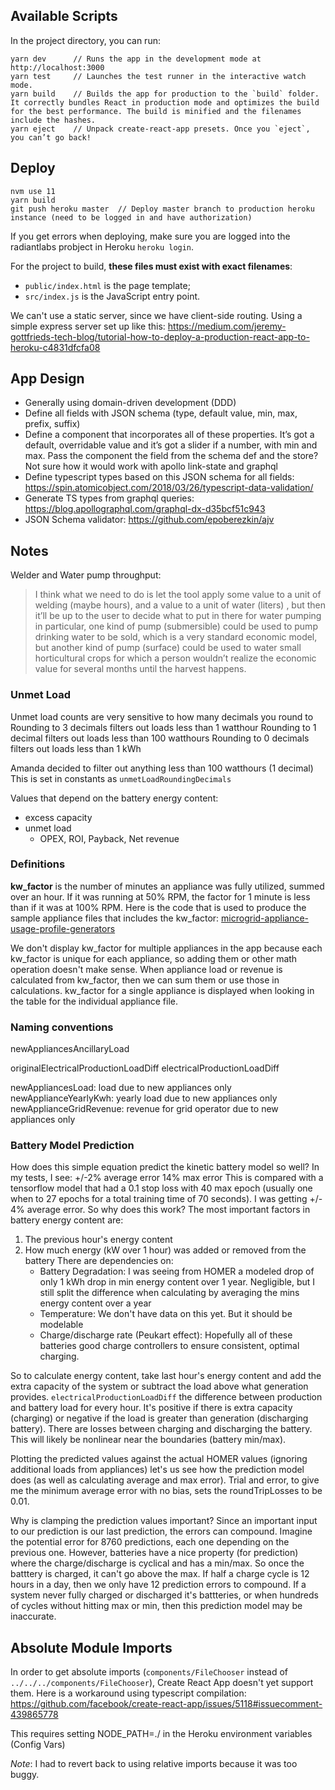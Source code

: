 
## Available Scripts
In the project directory, you can run:
```
yarn dev      // Runs the app in the development mode at http://localhost:3000
yarn test     // Launches the test runner in the interactive watch mode.
yarn build    // Builds the app for production to the `build` folder. It correctly bundles React in production mode and optimizes the build for the best performance. The build is minified and the filenames include the hashes.
yarn eject    // Unpack create-react-app presets. Once you `eject`, you can’t go back!

```

## Deploy

```
nvm use 11
yarn build
git push heroku master  // Deploy master branch to production heroku instance (need to be logged in and have authorization)
```

If you get errors when deploying, make sure you are logged into the radiantlabs probject in Heroku `heroku login`.

For the project to build, **these files must exist with exact filenames**:

- `public/index.html` is the page template;
- `src/index.js` is the JavaScript entry point.

We can't use a static server, since we have client-side routing. Using a simple express server set up like this: https://medium.com/jeremy-gottfrieds-tech-blog/tutorial-how-to-deploy-a-production-react-app-to-heroku-c4831dfcfa08



## App Design

- Generally using domain-driven development (DDD)
- Define all fields with JSON schema (type, default value, min, max, prefix, suffix)
- Define a component that incorporates all of these properties. It’s got a default, overridable value and it’s got a slider if a number, with min and max. Pass the component the field from the schema def and the store? Not sure how it would work with apollo link-state and graphql
- Define typescript types based on this JSON schema for all fields: https://spin.atomicobject.com/2018/03/26/typescript-data-validation/
- Generate TS types from graphql queries: https://blog.apollographql.com/graphql-dx-d35bcf51c943
- JSON Schema validator: https://github.com/epoberezkin/ajv

## Notes

Welder and Water pump throughput:

> I think what we need to do is let the tool apply some value to a unit of welding (maybe hours), and a value to a unit of water (liters) , but then it’ll be up to the user to decide what to put in there for water pumping in particular, one kind of pump (submersible) could be used to pump drinking water to be sold, which is a very standard economic model, but another kind of pump (surface) could be used to water small horticultural crops for which a person wouldn’t realize the economic value for several months until the harvest happens.


### Unmet Load
Unmet load counts are very sensitive to how many decimals you round to
Rounding to 3 decimals filters out loads less than 1 watthour
Rounding to 1 decimal filters out loads less than 100 watthours
Rounding to 0 decimals filters out loads less than 1 kWh

Amanda decided to filter out anything less than 100 watthours (1 decimal)
This is set in constants as `unmetLoadRoundingDecimals`

Values that depend on the battery energy content:
- excess capacity
- unmet load
    - OPEX, ROI, Payback, Net revenue


### Definitions

**kw_factor** is the number of minutes an appliance was fully utilized, summed over an hour. If it was running at 50% RPM, the factor for 1 minute is less than if it was at 100% RPM. Here is the code that is used to produce the sample appliance files that includes the kw_factor: [microgrid-appliance-usage-profile-generators](https://github.com/RadiantLabs/microgrid-appliance-usage-profile-generators)

We don't display kw_factor for multiple appliances in the app because each kw_factor is unique for each appliance, so adding them or other math operation doesn't make sense. When appliance load or revenue is calculated from kw_factor, then we can
sum them or use those in calculations. kw_factor for a single appliance is displayed when looking in the table for the individual appliance file.

### Naming conventions
newAppliancesAncillaryLoad

originalElectricalProductionLoadDiff
electricalProductionLoadDiff

newAppliancesLoad: load due to new appliances only
newApplianceYearlyKwh: yearly load due to new appliances only
newApplianceGridRevenue: revenue for grid operator due to new appliances only



### Battery Model Prediction
How does this simple equation predict the kinetic battery model so well?
In my tests, I see:
+/-2% average error
14% max error
This is compared with a tensorflow model that had a 0.1 stop loss with 40 max epoch
(usually one when to 27 epochs for a total training time of 70 seconds). I was getting
+/- 4% average error. So why does this work?
The most important factors in battery energy content are:
1. The previous hour's energy content
2. How much energy (kW over 1 hour) was added or removed from the battery
There are dependencies on:
   * Battery Degradation: I was seeing from HOMER a modeled drop of only 1 kWh
     drop in min energy content over 1 year. Negligible, but I still split the
     difference when calculating by averaging the mins energy content over a year
   * Temperature: We don't have data on this yet. But it should be modelable
   * Charge/discharge rate (Peukart effect): Hopefully all of these batteries
     good charge controllers to ensure consistent, optimal charging.

So to calculate energy content, take last hour's energy content and add the
extra capacity of the system or subtract the load above what generation provides.
`electricalProductionLoadDiff` the difference between production and battery load
for every hour. It's positive if there is extra capacity (charging) or negative
if the load is greater than generation (discharging battery).
There are losses between charging and discharging the battery. This will likely
be nonlinear near the boundaries (battery min/max).

Plotting the predicted values against the actual HOMER values (ignoring additional
loads from appliances) let's us see how the prediction model does (as well as
calculating average and max error). Trial and error, to give me the minimum
average error with no bias, sets the roundTripLosses to be 0.01.

Why is clamping the prediction values important?
Since an important input to our prediction is our last prediction, the errors
can compound. Imagine the potential error for 8760 predictions, each one depending
on the previous one.
However, batteries have a nice property (for prediction) where the charge/discharge
is cyclical and has a min/max. So once the batttery is charged, it can't go above
the max. If half a charge cycle is 12 hours in a day, then we only have 12
prediction errors to compound.
If a system never fully charged or discharged it's battteries, or when hundreds of cycles without hitting max or min, then this prediction model may be inaccurate.


## Absolute Module Imports
In order to get absolute imports (`components/FileChooser` instead of `../../../components/FileChooser`), Create React App doesn't yet support them. Here is a workaround using typescript compilation:
https://github.com/facebook/create-react-app/issues/5118#issuecomment-439865778

This requires setting NODE_PATH=./ in the Heroku environment variables (Config Vars)

*Note*: I had to revert back to using relative imports because it was too buggy.
